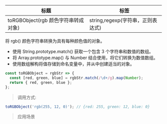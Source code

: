 | 标题                                | 标签                              |
| ----------------------------------- | --------------------------------- |
| toRGBObject(rgb 颜色字符串转成对象) | string,regexp(字符串，正则表达式) |

将 rgb() 颜色字符串转换为具有每种颜色值的对象。

- 使用 String.prototype.match() 获取一个包含 3 个字符串和数值的数组。
- 将 Array.prototype.map() 与 Number 结合使用，将它们转换为数值数组。
- 使用数组解构将值存储到命名变量中，并从中创建适当的对象。

```js
const toRGBObject = rgbStr => {
  const [red, green, blue] = rgbStr.match(/\d+/g).map(Number);
  return { red, green, blue };
};
```

> 调用方式:

```js
toRGBObject('rgb(255, 12, 0)'); // {red: 255, green: 12, blue: 0}
```

> 应用场景
